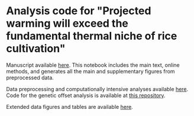 # Analysis code for "Projected warming will exceed the fundamental thermal niche of rice cultivation"

Manuscript available [here](https://github.com/nick-gauthier/rice/blob/main/main.qmd). This notebook includes the main text, online methods, and generates all the main and supplementary figures from preprocessed data.

Data preprocessing and computationally intensive analyses available [here](https://github.com/nick-gauthier/rice/blob/main/methods.qmd). Code for the genetic offset analysis is available at [this repository](https://github.com/ornobalam/riceGenomicOffset).

Extended data figures and tables are available [here](https://github.com/nick-gauthier/rice/blob/main/extended_data.qmd).


